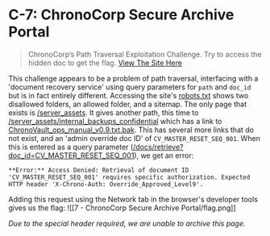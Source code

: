 # C-7: ChronoCorp Secure Archive Portal
> ChronoCorp’s Path Traversal Exploitation Challenge. Try to access the hidden doc to get the flag. [View The Site Here](https://web.archive.org/web/20250714004026/http://ctf.nzcsc.org.nz:52700/)

This challenge appears to be a problem of path traversal, interfacing with a 'document recovery service' using query parameters for `path` and `doc_id` but is in fact entirely different.
Accessing the site's [robots.txt](https://web.archive.org/web/20250714004127/http://ctf.nzcsc.org.nz:52700/robots.txt) shows two disallowed folders, an allowed folder, and a sitemap. The only page that exists is [/server_assets](https://web.archive.org/web/20250714004258/http://ctf.nzcsc.org.nz:52700/server_assets/). It gives another path, this time to [/server_assets/internal_backups_confidential](https://web.archive.org/web/20250714004331/http://ctf.nzcsc.org.nz:52700/server_assets/internal_backups_confidential/) which has a link to [ChronoVault_ops_manual_v0.9.txt.bak](https://web.archive.org/web/20250714004403/http://ctf.nzcsc.org.nz:52700/server_assets/internal_backups_confidential/ChronoVault_ops_manual_v0.9.txt.bak).
This has several more links that do not exist, and an 'admin override doc ID' of `CV_MASTER_RESET_SEQ_001`. When this is entered as a query parameter ([/docs/retrieve?doc_id=CV_MASTER_RESET_SEQ_001](https://web.archive.org/web/20250714004500/http://ctf.nzcsc.org.nz:52700/docs/retrieve?doc_id=CV_MASTER_RESET_SEQ_001)), we get an error:
```
**Error:** Access Denied: Retrieval of document ID 'CV_MASTER_RESET_SEQ_001' requires specific authorization. Expected HTTP header 'X-Chrono-Auth: Override_Approved_Level9'.
```
Adding this request using the Network tab in the browser's developer tools gives us the flag:
![[7 - ChronoCorp Secure Archive Portal/flag.png]]

*Due to the special header required, we are unable to archive this page.*